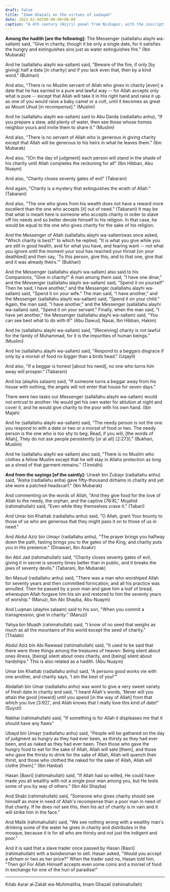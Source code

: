 ```yaml
---
draft: false
title: "Imam Ghazali on the virtues of sadaqah"
date: 2023-01-06T00:00:00+00:00
caption: "A 4th century (Hijri) panel from Nishapur, with the inscription, \"In the name of Allah, the Merciful, the Compassionate\""
---
```


**Among the hadith [are the following]:** The Messenger (sallallahu alayhi wa-sallam) said, "Give in charity, though it be only a single date, for it satisfies the hungry and extinguishes sins just as water extinguishes fire." (Ibn Mubarak)

And he (sallallahu alayhi wa-sallam) said, "Beware of the fire, if only [by giving] half a date [in charity] and if you lack even that, then by a kind word." (Bukhari)

And also, "There is no Muslim servant of Allah who gives in charity [even] a date that he has earned in a pure and lawful way -- for Allah accepts only what is pure -- except that Allah will take it in His right hand and raise it up as one of you would raise a baby camel or a colt, until it becomes as great as Mount Uhud [in recompense]." (Muslim)

And he (sallallahu alayhi wa-sallam) said to Abu Darda (radiallahu anhu), "If you prepare a stew, add plenty of water, then see those whose homes neighbor yours and invite them to share it." (Muslim)

And also, "There is no servant of Allah who is generous in giving charity except that Allah will be generous to his heirs in what he leaves them." (Ibn Mubarak)

And also, "[On the day of judgment] each person will stand in the shade of his charity until Allah completes the reckoning for all" (Ibn Hibban, Abu Nuaym)

And also, "Charity closes seventy gates of evil" (Tabarani)

And again, "Charity is a mystery that extinguishes the wrath of Allah." (Tabarani)

And also, "The one who gives from his wealth does not have a reward more excellent than the one who accepts [it] out of need." (Tabarani) It may be that what is meant here is someone who accepts charity in order to stave off his needs and so better devote himself to his religion. In that case, he would be equal to the one who gives charity for the sake of his religion. 

And the Messenger of Allah (sallallahu alayhi wa-sallam)was once asked, "Which charity is best?" to which he replied, "It is what you give while you are still in good health, avid for what you have, and fearing want -- not what you ignore until the moment your soul has reached your throat [on your deathbed] and then say, 'To this person, give this, and to that one, give that and it was already theirs.'" (Bukhari)

And the Messenger (sallallahu alayhi wa-sallam) also said to his Companions, "Give in charity!" A man among them said, "I have one dinar," and the Messenger (sallallahu alayhi wa-sallam) said, "Spend it on yourself" Then he said, I have another," and the Messenger (sallallahu alayhi wa-sallam) said, "Spend it on your wife." The man said, "I have another," and the Messenger (sallallahu alayhi wa-sallam) said, "Spend it on your child." Again, the man said, "I have another," and the Messenger (sallallahu alayhi wa-sallam) said, "Spend it on your servant." Finally, when the man said, "I have yet another," the Messenger (sallallahu alayhi wa-sallam) said, "You can see best what to do with it!" (Abu Dawud, Nasai, Ibn Hibban, Hakim)

And he (sallallahu alayhi wa-sallam) said, "[Receiving] charity is not lawful for the family of Muhammad, for it is the impurities of human beings." (Muslim)

And he (sallallahu alayhi wa-sallam) said, "Respond to a beggars disgrace if only by a morsel of food no bigger than a birds head." (Uqayli)

And also, "If a beggar is honest [about his need], no one who turns him away will prosper." (Tabarani)

And Isa (alayhis salaam) said, "If someone turns a beggar away from his house with nothing, the angels will not enter that house for seven days."

There were two tasks our Messenger (sallallahu alayhi wa-sallam) would not entrust to another: He would get his own water for ablution at night and cover it, and he would give charity to the poor with his own hand. (Ibn Majah)

And he (sallallahu alayhi wa-sallam) said, "The needy person is not the one you respond to with a date or two or a morsel of food or two. The needy person is the one who is too shy to beg. Read, if you will, [the words of Allah], They do not ask people persistently [or at all] [2:273]." (Bukhari, Muslim)

And he (sallallahu alayhi wa-sallam) also said, "There is no Muslim who clothes a fellow Muslim except that he will stay in Allahs protection as long as a shred of that garment remains." (Tirmidhi)

**And from the sayings [of the saintly]:** Urwah bin Zubayr (radiallahu anhu) said, "Aisha (radiallahu anha) gave fifty-thousand dirhams in charity and yet she wore a patched headscarf." (Ibn Mubarak)

And commenting on the words of Allah, "And they give food for the love of Allah to the needy, the orphan, and the captive [76:8]," Mujahid (rahimahullah) said, "Even while they themselves crave it." (Tabari)

And Umar bin Khattab (radiallahu anhu) said, "O Allah, grant Your bounty to those of us who are generous that they might pass it on to those of us in need."

And Abdul Aziz bin Umayr (radiallahu anhu), "The prayer brings you halfway down the path, fasting brings you to the gates of the King, and charity puts you in His presence." (Dinawari, Ibn Asakir)

Ibn Abil Jad (rahimahullah) said, "Charity closes seventy gates of evil, giving it in secret is seventy times better than in public, and it breaks the jaws of seventy devils." (Tabarani, Ibn Mubarak)

Ibn Masud (radiallahu anhu) said, "There was a man who worshiped Allah for seventy years and then committed fornication, and all his practice was annulled. Then he passed by a poor man and gave him a loaf of bread, whereupon Allah forgave him his sin and restored to him the seventy years of worship." (Maruzi, Ibn Abi Shayba, Abu Nuaym)

And Luqman (alayhis salaam) said to his son, "When you commit a transgression, give in charity." (Maruzi)

Yahya bin Muadh (rahimahullah) said, "I know of no seed that weighs as much as all the mountains of this world except the seed of charity." (Thalabi)

Abdul Aziz bin Abi Rawwad (rahimahullah) said, "It used to be said that there were three things among the treasures of heaven: Being silent about ones illness, [being] silent about ones charity, and [being] silent about hardships." This is also related as a hadith. (Abu Nuaym)

Umar bin Khattab (radiallahu anhu) said, "A persons good works vie with one another, and charity says, 'I am the best of you!'"

Abdallah bin Umar (radiallahu anhu) was wont to give a very sweet variety of fresh date in charity and said, "I heard Allah's words, 'Never will you attain the good [reward] until you spend [in the way of Allah] from that which you live [3:92]', and Allah knows that I really love this kind of date!" (Suyuti)

Nakhai (rahimahullah) said, "If something is for Allah it displeases me that it should have any flaws" 

Ubayd bin Umayr (radiallahu anhu) said, "People will be gathered on the day of judgment as hungry as they had ever been, as thirsty as they had ever been, and as naked as they had ever been. Then those who gave the hungry food to eat for the sake of Allah, Allah will sate [them], and those who gave the thirsty to drink for the sake of Allah, Allah will quench their thirst, and those who clothed the naked for the sake of Allah, Allah will clothe [them]." (Ibn Hanbal)

Hasan [Basri] (rahimahullah) said, "If Allah had so willed, He could have made you all wealthy with not a single poor man among you, but He tests some of you by way of others." (Ibn Abi Shayba)

And Shabi (rahimahullah) said, "Someone who gives charity should see himself as more in need of Allah's recompense than a poor man in need of that charity. If he does not see this, then his act of charity is in vain and it will strike him in the face."

And Malik (rahimahullah) said, "We see nothing wrong with a wealthy man's drinking some of the water he gives in charity and distributes in the mosque, because it is for all who are thirsty and not just the indigent and poor."

And it is said that a slave trader once passed by Hasan [Basri] (rahimahullah) with a bondwoman to sell. Hasan asked, "Would you accept a dirham or two as her price?" When the trader said no, Hasan told him, "Then go! For Allah Himself accepts even some coins and a morsel of food in exchange for one of the huri of paradise!"

---

Kitab Asrar al‑Zakāt wa-Muhimatiha, Imam Ghazali (rahimahullah)